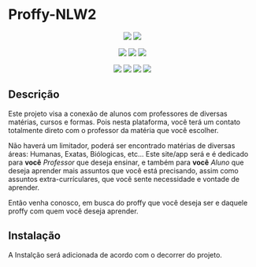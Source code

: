 # Proffy-NLW2

<div align="center">

![](https://img.shields.io/github/last-commit/luan4g/proffy-NLW2?&style=for-the-badge)
![](https://img.shields.io/github/stars/luan4g/proffy-NLW2?&style=for-the-badge)

![](https://img.shields.io/badge/android-%233DDC84?&style=for-the-badge&logo=android&logoColor=000)
![](https://img.shields.io/badge/ios-%23000000?&style=for-the-badge&logo=apple&logoColor=fff)
![](https://img.shields.io/badge/web-%2361DAFB?&style=for-the-badge&logo=React&logoColor=000)

![](https://img.shields.io/badge/node.js-%23339933?&style=for-the-badge&logo=Node.Js&logoColor=fff)
![](https://img.shields.io/badge/yarnpkg-%232C8EBB?&style=for-the-badge&logo=yarn&logoColor=fff)
![](https://img.shields.io/badge/typescript-%23007ACC?&style=for-the-badge&logo=TypeScript&logoColor=fff)
![](https://img.shields.io/badge/React-%2361DAFB?&style=for-the-badge&logo=React&logoColor=000)

</div>

## **Descrição**

  Este projeto visa a conexão de alunos com professores de diversas matérias, cursos e formas. Pois nesta plataforma, você terá um contato totalmente direto com o professor da matéria que você escolher. 
  
  Não haverá um limitador, poderá ser encontrado matérias de diversas áreas: Humanas, Exatas, Biólogicas, etc... Este site/app será e é dedicado para **você** _Professor_ que deseja ensinar, e também para **você** _Aluno_ que deseja aprender mais assuntos que você está precisando, assim como assuntos extra-currículares, que você sente necessidade e vontade de aprender.

  Então venha conosco, em busca do proffy que você deseja ser e daquele proffy com quem você deseja aprender.

## **Instalação**

  A Instalção será adicionada de acordo com o decorrer do projeto.